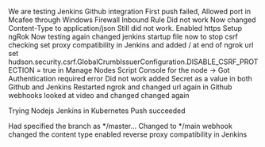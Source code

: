 We are testing Jenkins Github integration
First push failed, Allowed port in Mcafee through Windows Firewall Inbound Rule
Did not work
Now changed Content-Type to application/json
Still did not work. Enabled https
Setup ngRok Now testing again
changed jenkins startup file now to stop csrf checking
set proxy compatibility in Jenkins and added / at end of ngrok url
set hudson.security.csrf.GlobalCrumbIssuerConfiguration.DISABLE_CSRF_PROTECTION = true in Manage Nodes Script Console for the node -> Got Authentication required error
Did not work added Secret as a value in both Github and Jenkins
Restarted ngrok and changed url again in Github webhooks
looked at video and changed
changed again

Trying Nodejs Jenkins in Kubernetes
Push succeeded

Had specified the branch as */master... Changed to */main
webhook changed the content type
enabled reverse proxy compatibility in Jenkins
